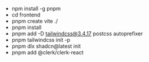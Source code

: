 - npm install -g pnpm
- cd frontend
- pnpm create vite ./
- pnpm install
- pnpm add -D tailwindcss@3.4.17 postcss autoprefixer
- pnpm tailwindcss init -p
- pnpm dlx shadcn@latest init
- pnpm add @clerk/clerk-react
